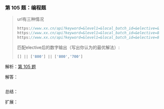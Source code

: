 ### 第 105 题：编程题

> url有三种情况
>
> ```js
> https://www.xx.cn/api?keyword=&level1=&local_batch_id=&elective=&local_province_id=33
> https://www.xx.cn/api?keyword=&level1=&local_batch_id=&elective=800&local_province_id=33
> https://www.xx.cn/api?keyword=&level1=&local_batch_id=&elective=800,700&local_province_id=33
> ```
>
> 匹配elective后的数字输出（写出你认为的最优解法）:
>
> ```js
> [] || ['800'] || ['800','700']
> ```



解析：[第 105 题](https://github.com/Advanced-Frontend/Daily-Interview-Question/issues/177)

解答：



```javascript

```

总结：



扩展：




